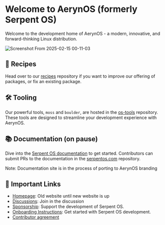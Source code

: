 # Welcome to AerynOS (formerly Serpent OS)

Welcome to the development home of AerynOS - a modern, innovative, and forward-thinking Linux distribution.

![Screenshot From 2025-02-15 00-11-03](https://github.com/user-attachments/assets/74416db7-3eba-4c0b-b14d-037ef83731b0)


## 🧾 Recipes

Head over to our [recipes](https://github.com/AerynOS/recipes) repository if you want to improve our offering of packages, or fix an existing package.

## 🛠 Tooling

Our powerful tools, `moss` and `boulder`, are hosted in the [os-tools](https://github.com/AerynOS/os-tools) repository. These tools are designed to streamline your development experience with AerynOS.

## 📚 Documentation (on pause)

Dive into the [Serpent OS documentation](https://serpentos.com/docs) to get started. Contributors can submit PRs to the documentation in the [serpentos.com](https://github.com/serpent-os/serpentos.com) repository.

Note: Documentation site is in the process of porting to AerynOS branding

## 🔗 Important Links

- [Homepage](https://serpentos.com): Old website until new website is up
- [Discussions](https://github.com/orgs/AerynOS/discussions): Join in the discussion
- [Sponsorship](https://github.com/sponsors/ikeycode?o=sd&sc=t): Support the development of Serpent OS.
- [Onboarding Instructions](https://github.com/AerynOS/os-tools/#onboarding): Get started with Serpent OS development.
- [Contributor agreement](https://gist.github.com/ikeycode/788ff52526114f67a9bab3304f7f1134)
